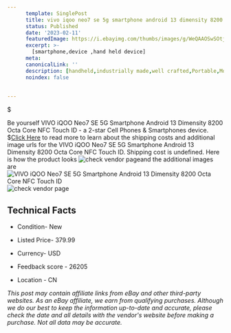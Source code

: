 ```yaml
---
      template: SinglePost
      title: vivo iqoo neo7 se 5g smartphone android 13 dimensity 8200 octa core nfc touch id
      status: Published
      date: '2023-02-11'
      featuredImage: https://i.ebayimg.com/thumbs/images/g/WeQAAOSwSOtjmo6-/s-l225.jpg
      excerpt: >-
        [smartphone,device ,hand held device]
      meta:
      canonicalLink: ''
      description: [handheld,industrially made,well crafted,Portable,Mobile,Compact,Convenient,Lightweight,Maneuverable,Man-portable,Miniature,Carriable,Hand-held,Light,Holdable,Transportable,Mobile device,Pocket-sized,On-the-go,Wireless,Cordless,Compact size,Convenient size, smartphone,device ,hand held device]
      noindex: false
      
        
---
```

$

Be yourself VIVO iQOO Neo7 SE 5G Smartphone Android 13 Dimensity 8200 Octa Core NFC Touch ID - a 2-star Cell Phones & Smartphones device.
$[Click Here](https://www.ebay.com/itm/204187020312?hash=item2f8a7eac18%3Ag%3AWeQAAOSwSOtjmo6-&mkevt=1&mkcid=1&mkrid=711-53200-19255-0&campid=%253CePNCampaignId%253E&customid=%253CreferenceId%253E&toolid=10049) to read more to learn about the shipping costs and additional image urls for the VIVO iQOO Neo7 SE 5G Smartphone Android 13 Dimensity 8200 Octa Core NFC Touch ID. Shipping cost is undefined. Here is how the product looks ![check vendor page](https://i.ebayimg.com/thumbs/images/g/WeQAAOSwSOtjmo6-/s-l225.jpg)and the additional images are![VIVO iQOO Neo7 SE 5G Smartphone Android 13 Dimensity 8200 Octa Core NFC Touch ID](https://i.ebayimg.com/images/g/WeQAAOSwSOtjmo6-/s-l960.jpg)![check vendor page](https://origin-galleryplus.ebayimg.com/ws/web/204187020312_2_0_1/225x225.jpg,https://origin-galleryplus.ebayimg.com/ws/web/204187020312_3_0_1/225x225.jpg,https://origin-galleryplus.ebayimg.com/ws/web/204187020312_4_0_1/225x225.jpg,https://origin-galleryplus.ebayimg.com/ws/web/204187020312_5_0_1/225x225.jpg,https://origin-galleryplus.ebayimg.com/ws/web/204187020312_6_0_1/225x225.jpg,https://origin-galleryplus.ebayimg.com/ws/web/204187020312_7_0_1/225x225.jpg)



 ## Technical Facts 



     
      

 - Condition- New 


      

 - Listed Price- 379.99 


      

 - Currency- USD 


      

 - Feedback score - 26205 


      

 - Location - CN 


      
      

 *_This post may contain affiliate links from eBay and other third-party websites. As an eBay affiliate, we earn from qualifying purchases. Although we do our best to keep the information up-to-date and accurate, please check the date and all details with the vendor's website before making a purchase. Not all data may be accurate._*






